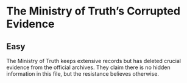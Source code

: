 # The Ministry of Truth’s Corrupted Evidence
## Easy 
The Ministry of Truth keeps extensive records but has deleted crucial evidence from the official archives. They claim there is no hidden information in this file, but the resistance believes otherwise.  
